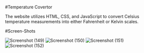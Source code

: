 #Temperature Covertor

The website utilizes HTML, CSS, and JavaScript to convert Celsius temperature measurements into either Fahrenheit or Kelvin scales.

#Screen-Shots


![Screenshot (149)](https://github.com/K-Pragna/Temperature-Convertor/assets/158297257/eadccb43-bf41-476d-a058-466ad34d6d40)
![Screenshot (150)](https://github.com/K-Pragna/Temperature-Convertor/assets/158297257/5f0f5e8f-1a6e-41cc-bdc0-28410b364101)
![Screenshot (151)](https://github.com/K-Pragna/Temperature-Convertor/assets/158297257/2ee00955-cf62-42ba-b57c-9cb1849144c6)
![Screenshot (152)](https://github.com/K-Pragna/Temperature-Convertor/assets/158297257/646b345d-deef-4a4c-a29a-9bb57f467524)
